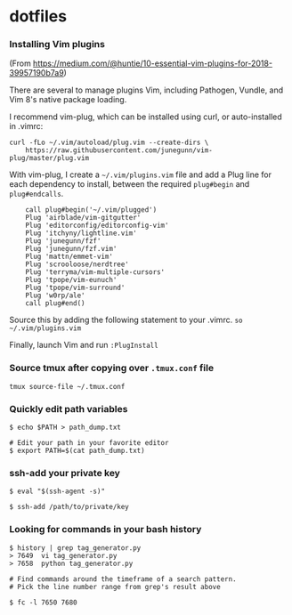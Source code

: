 # dotfiles

### Installing Vim plugins
(From https://medium.com/@huntie/10-essential-vim-plugins-for-2018-39957190b7a9)

There are several to manage plugins Vim, including Pathogen, Vundle, and Vim 8's native package loading. 

I recommend vim-plug, which can be installed using curl, or auto-installed in .vimrc:
```
curl -fLo ~/.vim/autoload/plug.vim --create-dirs \
    https://raw.githubusercontent.com/junegunn/vim-plug/master/plug.vim
```    

With vim-plug, I create a `~/.vim/plugins.vim` file and add a Plug line for each dependency to install, between the required `plug#begin` and `plug#endcalls`.
```
    call plug#begin('~/.vim/plugged')
    Plug 'airblade/vim-gitgutter'
    Plug 'editorconfig/editorconfig-vim'
    Plug 'itchyny/lightline.vim'
    Plug 'junegunn/fzf'
    Plug 'junegunn/fzf.vim'
    Plug 'mattn/emmet-vim'
    Plug 'scrooloose/nerdtree'
    Plug 'terryma/vim-multiple-cursors'
    Plug 'tpope/vim-eunuch'
    Plug 'tpope/vim-surround'
    Plug 'w0rp/ale'
    call plug#end()
```
Source this by adding the following statement to your .vimrc.
```so ~/.vim/plugins.vim```

Finally, launch Vim and run 
```:PlugInstall```

### Source tmux after copying over `.tmux.conf` file

```
tmux source-file ~/.tmux.conf
```

### Quickly edit path variables
```
$ echo $PATH > path_dump.txt

# Edit your path in your favorite editor
$ export PATH=$(cat path_dump.txt)
```

### ssh-add your private key
```
$ eval "$(ssh-agent -s)"

$ ssh-add /path/to/private/key
```

### Looking for commands in your bash history
```
$ history | grep tag_generator.py
> 7649  vi tag_generator.py
> 7658  python tag_generator.py

# Find commands around the timeframe of a search pattern.
# Pick the line number range from grep's result above

$ fc -l 7650 7680
```
